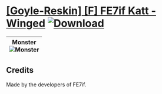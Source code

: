 # [\[Goyle-Reskin\] \[F\] FE7if Katt - Winged](./) [![Download](https://img.shields.io/badge/Download--red?style=social&logo=github)](https://minhaskamal.github.io/DownGit/#/home?url=https://github.com/Klokinator/FE-Repo/tree/main/Battle%20Animations%2FMonsters%20-%20Basic%20Types%2F%5BGoyle-Reskin%5D%20%5BF%5D%20FE7if%20Katt%20-%20Winged)

| <b>Monster</b><br/><img alt="Monster" src="https://git.io/JnOAT"/> |
| :---: |

## Credits

Made by the developers of FE7if.

